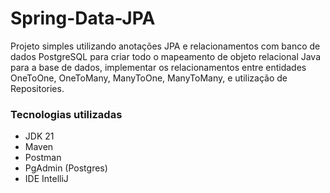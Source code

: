 # Spring-Data-JPA
Projeto simples utilizando anotações JPA e relacionamentos com banco de dados PostgreSQL para criar todo o mapeamento de objeto relacional Java para a base de dados, implementar os relacionamentos entre entidades OneToOne, OneToMany, ManyToOne, ManyToMany, e utilização de Repositories.

### Tecnologias utilizadas
- JDK 21
- Maven
- Postman
- PgAdmin (Postgres)
- IDE IntelliJ
